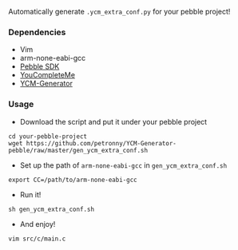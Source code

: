 Automatically generate `.ycm_extra_conf.py` for your pebble project!

### Dependencies

- Vim
- arm-none-eabi-gcc
- [Pebble SDK](https://developer.pebble.com/sdk/)
- [YouCompleteMe](https://github.com/Valloric/YouCompleteMe)
- [YCM-Generator](https://github.com/rdnetto/YCM-Generator)

### Usage

- Download the script and put it under your pebble project
```
cd your-pebble-project
wget https://github.com/petronny/YCM-Generator-pebble/raw/master/gen_ycm_extra_conf.sh
```
- Set up the path of `arm-none-eabi-gcc` in `gen_ycm_extra_conf.sh`
```
export CC=/path/to/arm-none-eabi-gcc
```
- Run it!
```
sh gen_ycm_extra_conf.sh
```
- And enjoy!
```
vim src/c/main.c
```
